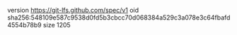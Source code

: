 version https://git-lfs.github.com/spec/v1
oid sha256:548109e587c9538d0fd5b3cbcc70d068384a529c3a078e3c64fbafd4554b78b9
size 1205
